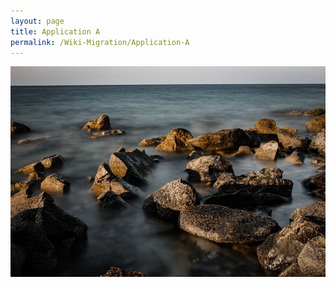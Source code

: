 ```yaml
---
layout: page
title: Application A
permalink: /Wiki-Migration/Application-A
---
```


![ocean-8408693_640.jpg](/assets/ocean-8408693_640-bdda04f4-20dd-474e-86d0-3c48c6666b96.jpg)